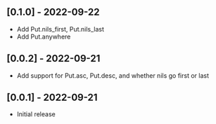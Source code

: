 ## [0.1.0] - 2022-09-22

- Add Put.nils_first, Put.nils_last
- Add Put.anywhere

## [0.0.2] - 2022-09-21

- Add support for Put.asc, Put.desc, and whether nils go first or last

## [0.0.1] - 2022-09-21

- Initial release
